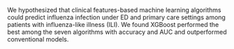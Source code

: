 We hypothesized that clinical features-based machine learning algorithms could predict influenza infection under ED and primary care settings among patients with influenza-like illness (ILI).
We found XGBoost performed the best among the seven algorithms with accuracy and AUC and outperformed conventional models.

